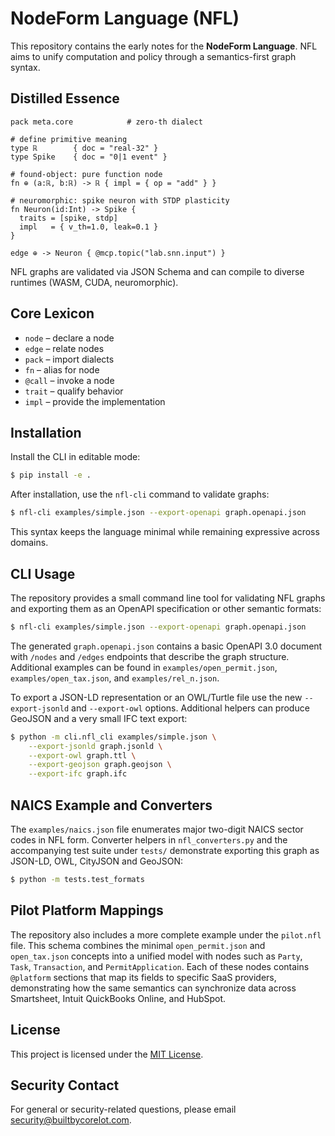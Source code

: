 # NodeForm Language (NFL)

This repository contains the early notes for the **NodeForm Language**. NFL aims to unify computation and policy through a semantics-first graph syntax.

## Distilled Essence

```
pack meta.core            # zero-th dialect

# define primitive meaning
type ℝ        { doc = "real-32" }
type Spike    { doc = "0|1 event" }

# found-object: pure function node
fn ⊕ (a:ℝ, b:ℝ) -> ℝ { impl = { op = "add" } }

# neuromorphic: spike neuron with STDP plasticity
fn Neuron(id:Int) -> Spike {
  traits = [spike, stdp]
  impl   = { v_th=1.0, leak=0.1 }
}

edge ⊕ -> Neuron { @mcp.topic("lab.snn.input") }
```

NFL graphs are validated via JSON Schema and can compile to diverse runtimes (WASM, CUDA, neuromorphic).

## Core Lexicon

* `node` – declare a node
* `edge` – relate nodes
* `pack` – import dialects
* `fn` – alias for node
* `@call` – invoke a node
* `trait` – qualify behavior
* `impl` – provide the implementation

## Installation

Install the CLI in editable mode:

```bash
$ pip install -e .
```

After installation, use the `nfl-cli` command to validate graphs:

```bash
$ nfl-cli examples/simple.json --export-openapi graph.openapi.json
```

This syntax keeps the language minimal while remaining expressive across domains.

## CLI Usage

The repository provides a small command line tool for validating NFL graphs and
exporting them as an OpenAPI specification or other semantic formats:

```bash
$ nfl-cli examples/simple.json --export-openapi graph.openapi.json
```

The generated `graph.openapi.json` contains a basic OpenAPI 3.0 document with
`/nodes` and `/edges` endpoints that describe the graph structure.
Additional examples can be found in `examples/open_permit.json`, `examples/open_tax.json`, and `examples/rel_n.json`.

To export a JSON-LD representation or an OWL/Turtle file use the new
`--export-jsonld` and `--export-owl` options. Additional helpers can produce
GeoJSON and a very small IFC text export:

```bash
$ python -m cli.nfl_cli examples/simple.json \
    --export-jsonld graph.jsonld \
    --export-owl graph.ttl \
    --export-geojson graph.geojson \
    --export-ifc graph.ifc
```

## NAICS Example and Converters

The `examples/naics.json` file enumerates major two-digit NAICS sector codes in
NFL form. Converter helpers in `nfl_converters.py` and the accompanying test
suite under `tests/` demonstrate exporting this graph as JSON-LD, OWL, CityJSON
and GeoJSON:

```bash
$ python -m tests.test_formats
```

## Pilot Platform Mappings

The repository also includes a more complete example under the `pilot.nfl` file.
This schema combines the minimal `open_permit.json` and `open_tax.json`
concepts into a unified model with nodes such as `Party`, `Task`,
`Transaction`, and `PermitApplication`. Each of these nodes contains
`@platform` sections that map its fields to specific SaaS providers,
demonstrating how the same semantics can synchronize data across Smartsheet,
Intuit QuickBooks Online, and HubSpot.

## License

This project is licensed under the [MIT License](LICENSE).

## Security Contact

For general or security-related questions, please email [security@builtbycorelot.com](mailto:security@builtbycorelot.com).

<!-- Best Practices badge will be added once the project is registered -->

